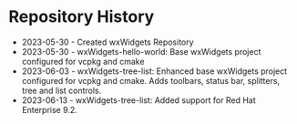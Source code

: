 # Repository History
 - 2023-05-30 - Created wxWidgets Repository
 - 2023-05-30 - wxWidgets-hello-world: Base wxWidgets project configured for vcpkg and cmake
 - 2023-06-03 - wxWidgets-tree-list: Enhanced base wxWidgets project configured for vcpkg and cmake. Adds toolbars, status bar, splitters, tree and list controls.
 - 2023-06-13 - wxWidgets-tree-list: Added support for Red Hat Enterprise 9.2.
